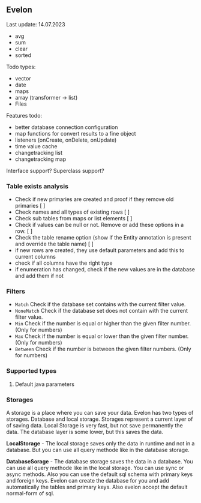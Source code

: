 
## Evelon
Last update: 14.07.2023

- avg
- sum
- clear
- sorted

Todo types:
- vector
- date
- maps
- array (transformer -> list)
- Files

Features todo:

- better database connection configuration
- map functions for convert results to a fine object
- listeners (onCreate, onDelete, onUpdate)
- time value cache
- changetracking list
- changetracking map

Interface support? Superclass support?

### Table exists analysis

- Check if new primaries are created and proof if they remove old primaries [ ]
- Check names and all types of existing rows [ ]
- Check sub tables from maps or list elements [ ]
- Check if values can be null or not. Remove or add these options in a row. [ ]
- Check the table rename option (show if the Entity annotation is present and override the table name) [ ]
- if new rows are created, they use default parameters and add this to current columns
- check if all columns have the right type
- if enumeration has changed, check if the new values are in the database and add them if not

### Filters
- `Match` Check if the database set contains with the current filter value. 
- `NoneMatch` Check if the database set does not contain with the current filter value.
- `Min` Check if the number is equal or higher than the given filter number. (Only for numbers)
- `Max` Check if the number is equal or lower than the given filter number. (Only for numbers)
- `Between` Check if the number is between the given filter numbers. (Only for numbers)

### Supported types

1. Default java parameters


### Storages

A storage is a place where you can save your data. Evelon has two types of storages. Database and local storage. Storages represent a current layer of of saving data. Local Storage is very fast, but not save permanently the data. The database layer is some lower, but this saves the data. 

**LocalStorage** - The local storage saves only the data in runtime and not in a database. But you can use all query methode like in the database storage. 

**DatabaseSorage** - The database storage saves the data in a database. You can use all query methode like in the local storage. You can use sync or async methods. 
Also you can  use the default sql schema with primary keys and foreign keys. Evelon can create the database for you and add automatically the tables and primary keys. Also evelon accept the default normal-form of sql. 